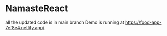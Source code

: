 # NamasteReact
all the updated code is in main branch Demo is running at https://food-app-7ef8e4.netlify.app/

